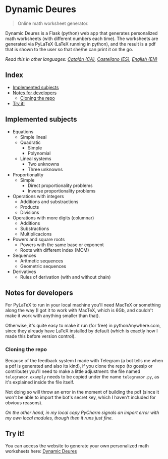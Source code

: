 # Dynamic Deures

> Online math worksheet generator.

Dynamic Deures is a Flask (python) web app that generates personalized math worksheets (with different numbers each time).
The worksheets are generated via PyLaTeX (LaTeX running in python), and the result is a pdf that is shown to the user so that she/he can print it on the go.

_Read this in other languages: [Catalán (CA)](README.md), [Castellano (ES)](README.es.md), [English (EN)](README.en.md)_
## Index
- [Implemented subjects](#implemented-subjects)
- [Notes for developers](#notes-for-developers)
  - [Cloning the repo](#cloning-the-repo)
- [Try it!](#try-it)

## Implemented subjects
- Equations
  - Simple lineal
  - Quadratic
    - Simple
    - Polynomial
  - Lineal systems
    - Two unknowns
    - Three unknowns
- Proportionality
  - Simple
    - Direct proportionality problems
    - Inverse proportionality problems
- Operations with integers
  - Additions and substractions
  - Products
  - Divisions
- Operations with more digits (columnar)
  - Additions
  - Substractions
  - Multiplicacions
- Powers and square roots
  - Powers with the same base or exponent
  - Roots with different index (MCM)
- Sequences
  - Aritmetic sequences
  - Geometric sequences
- Derivatives
  - Rules of derivation (with and without chain)

## Notes for developers
For PyLaTeX to run in your local machine you'll need MacTeX or something along the way (I got it to work with MacTeX, which is 6Gb, and couldn't make it work with anything smaller than that).

Otherwise, it's quite easy to make it run (for free) in pythonAnywhere.com, since they already have LaTeX installed by default (which is exactly how I made this before version control).

### Cloning the repo
Because of the feedback system I made with Telegram (a bot tells me when a pdf is generated and also its kind), if you clone the repo (to gossip or contribute) you'll need to make a little adjustment: the file named `telegramor.examply` needs to be copied under the name `telegramor.py`, as it's explained inside the file itself.

Not doing so will throw an error in the moment of building the pdf (since it won't be able to import the bot's secret key, which I haven't included for obvious reasons).

_On the other hand, in my local copy PyCharm signals an import error with my own local modules, though then it runs just fine._

## Try it!
You can access the website to generate your own personalized math worksheets here: [Dynamic Deures](http://bit.ly/DynamicDeures)
